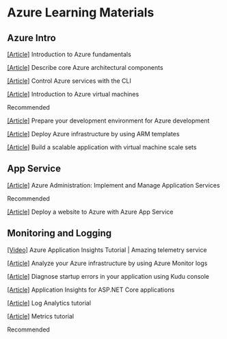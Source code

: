 # Azure Learning Materials

## Azure Intro
[[Article]](https://docs.microsoft.com/en-us/learn/modules/intro-to-azure-fundamentals/) Introduction to Azure fundamentals

[[Article]](https://docs.microsoft.com/en-us/learn/modules/azure-architecture-fundamentals/) Describe core Azure architectural components

[[Article]](https://docs.microsoft.com/en-us/learn/modules/control-azure-services-with-cli/) Control Azure services with the CLI

[[Article]](https://docs.microsoft.com/en-us/learn/modules/intro-to-azure-virtual-machines/) Introduction to Azure virtual machines

Recommended

[[Article]](https://docs.microsoft.com/en-us/learn/modules/prepare-your-dev-environment-for-azure-development/) Prepare your development environment for Azure development

[[Article]](https://docs.microsoft.com/en-us/learn/modules/create-azure-resource-manager-template-vs-code/) Deploy Azure infrastructure by using ARM templates

[[Article]](https://docs.microsoft.com/en-us/learn/modules/build-app-with-scale-sets/) Build a scalable application with virtual machine scale sets


## App Service

[[Article]](https://www.linkedin.com/learning/azure-administration-implement-and-manage-application-services) Azure Administration: Implement and Manage Application Services

Recommended

[[Article]](https://docs.microsoft.com/en-us/learn/paths/deploy-a-website-with-azure-app-service/) Deploy a website to Azure with Azure App Service


## Monitoring and Logging

[[Video]](https://www.youtube.com/watch?v=A0jAeGf2zUQ&ab_channel=AdamMarczak-AzureforEveryone) Azure Application Insights Tutorial | Amazing telemetry service 

[[Article]](https://docs.microsoft.com/en-us/learn/modules/analyze-infrastructure-with-azure-monitor-logs/) Analyze your Azure infrastructure by using Azure Monitor logs 

[[Article]](https://docs.microsoft.com/en-us/learn/modules/azure-diagnose-application-startup-errors-with-kudu-console/) Diagnose startup errors in your application using Kudu console 

[[Article]](https://docs.microsoft.com/en-us/azure/azure-monitor/app/asp-net-core) Application Insights for ASP.NET Core applications

[[Article]](https://docs.microsoft.com/en-us/azure/azure-monitor/logs/log-analytics-tutorial) Log Analytics tutorial 

[[Article]](https://docs.microsoft.com/en-us/azure/azure-monitor/essentials/metrics-getting-started) Metrics tutorial

Recommended

